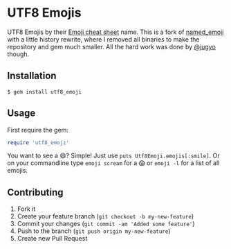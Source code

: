 # UTF8 Emojis

UTF8 Emojis by their [Emoji cheat sheet](http://www.emoji-cheat-sheet.com) name. This is a fork of [named_emoji](https://github.com/jugyo/named_emoji) with a little history rewrite, where I removed all binaries to make the repository and gem much smaller. All the hard work was done by [@jugyo](https://github.com/jugyo) though.

## Installation

    $ gem install utf8_emoji

## Usage

First require the gem:

```ruby
require 'utf8_emoji'
```

You want to see a :smile:? Simple! Just use `puts Utf8Emoji.emojis[:smile]`. Or on your commandline type `emoji scream` for a :scream: or `emoji -l` for a list of all emojis.

## Contributing

1. Fork it
2. Create your feature branch (`git checkout -b my-new-feature`)
3. Commit your changes (`git commit -am 'Added some feature'`)
4. Push to the branch (`git push origin my-new-feature`)
5. Create new Pull Request
